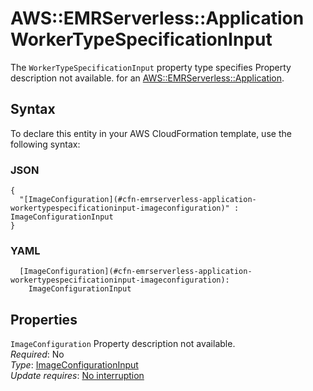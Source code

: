 # AWS::EMRServerless::Application WorkerTypeSpecificationInput<a name="aws-properties-emrserverless-application-workertypespecificationinput"></a>

<a name="aws-properties-emrserverless-application-workertypespecificationinput-description"></a>The `WorkerTypeSpecificationInput` property type specifies Property description not available\. for an [AWS::EMRServerless::Application](aws-resource-emrserverless-application.md)\.

## Syntax<a name="aws-properties-emrserverless-application-workertypespecificationinput-syntax"></a>

To declare this entity in your AWS CloudFormation template, use the following syntax:

### JSON<a name="aws-properties-emrserverless-application-workertypespecificationinput-syntax.json"></a>

```
{
  "[ImageConfiguration](#cfn-emrserverless-application-workertypespecificationinput-imageconfiguration)" : ImageConfigurationInput
}
```

### YAML<a name="aws-properties-emrserverless-application-workertypespecificationinput-syntax.yaml"></a>

```
  [ImageConfiguration](#cfn-emrserverless-application-workertypespecificationinput-imageconfiguration): 
    ImageConfigurationInput
```

## Properties<a name="aws-properties-emrserverless-application-workertypespecificationinput-properties"></a>

`ImageConfiguration`  <a name="cfn-emrserverless-application-workertypespecificationinput-imageconfiguration"></a>
Property description not available\.  
*Required*: No  
*Type*: [ImageConfigurationInput](aws-properties-emrserverless-application-imageconfigurationinput.md)  
*Update requires*: [No interruption](https://docs.aws.amazon.com/AWSCloudFormation/latest/UserGuide/using-cfn-updating-stacks-update-behaviors.html#update-no-interrupt)